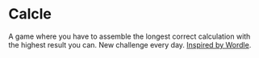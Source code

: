 Calcle
======

A game where you have to assemble the longest correct calculation with the
highest result you can. New challenge every day. [Inspired by Wordle][wordle].

  [wordle]: https://en.wikipedia.org/wiki/Wordle
